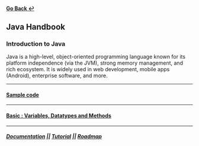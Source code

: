 #### [Go Back ↩](../README.md)

## Java Handbook

### Introduction to Java

Java is a high-level, object-oriented programming language known for its platform independence (via the JVM),
strong memory management, and rich ecosystem. It is widely used in web development, mobile apps (Android),
enterprise software, and more.

---

#### [Sample code](../Hello_World/README.md)

---

#### [Basic : Variables, Datatypes and Methods](../Variables_and_Methods/README.md)

---

##### [Documentation](https://www.geeksforgeeks.org/introduction-to-java/) || [Tutorial](https://youtu.be/TAtrPoaJ7gc?feature=shared) || [Roadmap](https://roadmap.sh/java)




